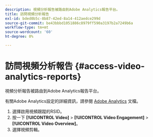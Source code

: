 ```yaml
---
description: 視頻分析報告被路由到Adobe Analytics報告平台。
title: 訪問視頻分析報告
exl-id: bded0b5c-8b87-42ed-8a14-412aedce299d
source-git-commit: be43bbbd1051886c8979ff590a3197b2a7249b6a
workflow-type: tm+mt
source-wordcount: '60'
ht-degree: 0%

---
```


# 訪問視頻分析報告 {#access-video-analytics-reports}

視頻分析報告被路由到Adobe Analytics報告平台。

有關Adobe Analytics設定的詳細資訊，請參閱 [Adobe Analytics](https://microsite.omniture.com/t2/help/en_US/reference/) 文檔。
1. 選擇啟用視頻跟蹤的RSID。
1. 按一下 **[!UICONTROL Video]** > **[!UICONTROL Video Engagement]** > **[!UICONTROL Video Overview]**。
1. 選擇視頻剪輯。
